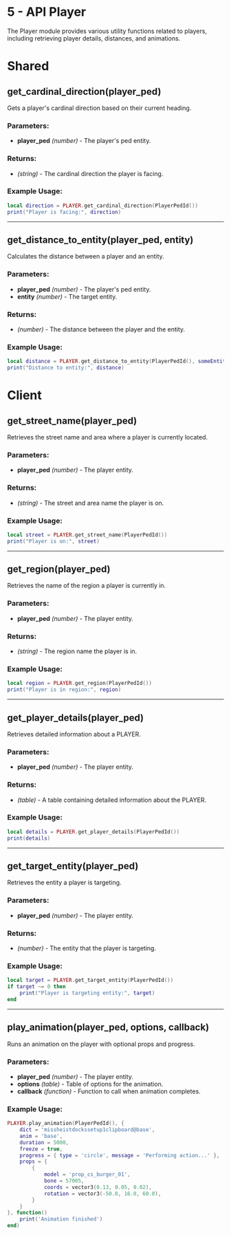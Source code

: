 # 5 - API Player


The Player module provides various utility functions related to players, including retrieving player details, distances, and animations.

# Shared

## get_cardinal_direction(player_ped)
Gets a player's cardinal direction based on their current heading.

### Parameters:
- **player_ped** *(number)* - The player's ped entity.

### Returns:
- *(string)* - The cardinal direction the player is facing.

### Example Usage:
```lua
local direction = PLAYER.get_cardinal_direction(PlayerPedId())
print("Player is facing:", direction)
```

---

## get_distance_to_entity(player_ped, entity)
Calculates the distance between a player and an entity.

### Parameters:
- **player_ped** *(number)* - The player's ped entity.
- **entity** *(number)* - The target entity.

### Returns:
- *(number)* - The distance between the player and the entity.

### Example Usage:
```lua
local distance = PLAYER.get_distance_to_entity(PlayerPedId(), someEntity)
print("Distance to entity:", distance)
```

# Client

## get_street_name(player_ped)
Retrieves the street name and area where a player is currently located.

### Parameters:
- **player_ped** *(number)* - The player entity.

### Returns:
- *(string)* - The street and area name the player is on.

### Example Usage:
```lua
local street = PLAYER.get_street_name(PlayerPedId())
print("Player is on:", street)
```

---

## get_region(player_ped)
Retrieves the name of the region a player is currently in.

### Parameters:
- **player_ped** *(number)* - The player entity.

### Returns:
- *(string)* - The region name the player is in.

### Example Usage:
```lua
local region = PLAYER.get_region(PlayerPedId())
print("Player is in region:", region)
```

---

## get_player_details(player_ped)
Retrieves detailed information about a PLAYER.

### Parameters:
- **player_ped** *(number)* - The player entity.

### Returns:
- *(table)* - A table containing detailed information about the PLAYER.

### Example Usage:
```lua
local details = PLAYER.get_player_details(PlayerPedId())
print(details)
```

---

## get_target_entity(player_ped)
Retrieves the entity a player is targeting.

### Parameters:
- **player_ped** *(number)* - The player entity.

### Returns:
- *(number)* - The entity that the player is targeting.

### Example Usage:
```lua
local target = PLAYER.get_target_entity(PlayerPedId())
if target ~= 0 then
    print("Player is targeting entity:", target)
end
```

---

## play_animation(player_ped, options, callback)
Runs an animation on the player with optional props and progress.

### Parameters:
- **player_ped** *(number)* - The player entity.
- **options** *(table)* - Table of options for the animation.
- **callback** *(function)* - Function to call when animation completes.

### Example Usage:
```lua
PLAYER.play_animation(PlayerPedId(), {
    dict = 'missheistdockssetup1clipboard@base',
    anim = 'base',
    duration = 5000,
    freeze = true,
    progress = { type = 'circle', message = 'Performing action...' },
    props = {
        {
            model = 'prop_cs_burger_01',
            bone = 57005,
            coords = vector3(0.13, 0.05, 0.02),
            rotation = vector3(-50.0, 16.0, 60.0),
        }
    }
}, function()
    print('Animation finished')
end)
```